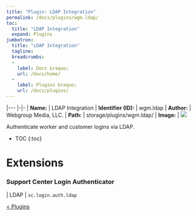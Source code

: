 ```yaml
---
title: "Plugin: LDAP Integration"
permalink: /docs/plugins/wgm.ldap/
toc:
  title: "LDAP Integration"
  expand: Plugins
jumbotron:
  title: "LDAP Integration"
  tagline: 
  breadcrumbs:
  -
    label: Docs &raquo;
    url: /docs/home/
  -
    label: Plugins &raquo;
    url: /docs/plugins/
---
```


|---
|-|-
| **Name:** | LDAP Integration
| **Identifier (ID):** | wgm.ldap
| **Author:** | Webgroup Media, LLC.
| **Path:** | storage/plugins/wgm.ldap/
| **Image:** | <img src="/assets/images/plugins/wgm.ldap.png" class="screenshot">

Authenticate worker and customer logins via LDAP.

* TOC
{:toc}

# Extensions

### Support Center Login Authenticator

| LDAP | `sc.login.auth.ldap`


<div class="section-nav">
	<div class="left">
		<a href="/docs/plugins/#plugins" class="prev">&lt; Plugins</a>
	</div>
	<div class="right align-right">
	</div>
</div>
<div class="clear"></div>